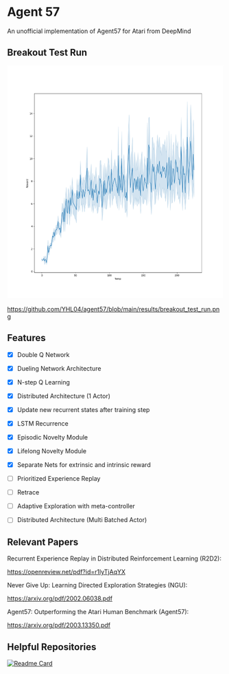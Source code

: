 # Agent 57
An unofficial implementation of Agent57 for Atari from DeepMind

## Breakout Test Run

![alt text](results/breakout_test_run.png "Plot")

https://github.com/YHL04/agent57/blob/main/results/breakout_test_run.png

## Features

- [X] Double Q Network
- [X] Dueling Network Architecture
- [X] N-step Q Learning
- [X] Distributed Architecture (1 Actor)
- [X] Update new recurrent states after training step
- [X] LSTM Recurrence
- [X] Episodic Novelty Module  
- [X] Lifelong Novelty Module
- [X] Separate Nets for extrinsic and intrinsic reward

- [ ] Prioritized Experience Replay
- [ ] Retrace
- [ ] Adaptive Exploration with meta-controller
- [ ] Distributed Architecture (Multi Batched Actor)


## Relevant Papers

Recurrent Experience Replay in Distributed Reinforcement Learning (R2D2): 


https://openreview.net/pdf?id=r1lyTjAqYX


Never Give Up: Learning Directed Exploration Strategies (NGU): 


https://arxiv.org/pdf/2002.06038.pdf


Agent57: Outperforming the Atari Human Benchmark (Agent57): 


https://arxiv.org/pdf/2003.13350.pdf


## Helpful Repositories

 [![Readme Card](https://github-readme-stats.vercel.app/api/pin/?username=michaelnny&repo=deep_rl_zoo)](https://github.com/michaelnny/deep_rl_zoo)
